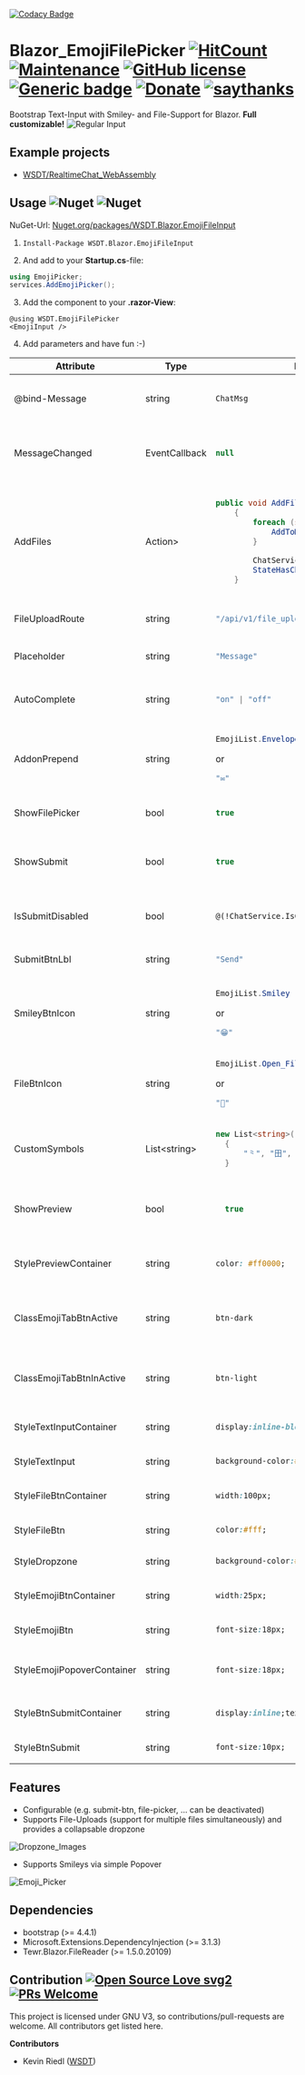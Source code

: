 [![Codacy Badge](https://api.codacy.com/project/badge/Grade/4b858f0c655241faa186027bcc650b89)](https://app.codacy.com/manual/wsdt/Blazor_EmojiFilePicker?utm_source=github.com&utm_medium=referral&utm_content=wsdt/Blazor_EmojiFilePicker&utm_campaign=Badge_Grade_Dashboard)
# Blazor_EmojiFilePicker [![HitCount](http://hits.dwyl.com/wsdt/Blazor_EmojiFilePicker.svg)](http://hits.dwyl.com/wsdt/Blazor_EmojiFilePicker) [![Maintenance](https://img.shields.io/badge/Maintained%3F-yes-green.svg)](https://bitbucket.org/lbesson/ansi-colors) [![GitHub license](https://img.shields.io/github/license/wsdt/Blazor_EmojiFilePicker.svg)](https://github.com/wsdt/Blazor_EmojiFilePicker/blob/master/LICENSE) [![Generic badge](https://img.shields.io/badge/Made%20for-Blazor-blueviolet)](https://dotnet.microsoft.com/apps/aspnet/web-apps/blazor) [![Donate](https://img.shields.io/badge/Donate-Pay%20me%20a%20coffee-3cf)](https://github.com/wsdt/Global/wiki/Donation) [![saythanks](https://img.shields.io/badge/say-thanks-ff69b4.svg)](https://saythanks.io/to/kevin.riedl.privat%40gmail.com)

Bootstrap Text-Input with Smiley- and File-Support for Blazor. **Full customizable!**
![Regular Input](https://github.com/wsdt/Blazor_EmojiFilePicker/blob/master/docs/img/InputView.PNG "Regular Input")

## Example projects 
* [WSDT/RealtimeChat_WebAssembly](https://github.com/wsdt/RealtimeChat_WebAssembly)

## Usage ![Nuget](https://img.shields.io/nuget/v/wsdt.blazor.emojifileinput?style=plastic) ![Nuget](https://img.shields.io/nuget/dt/WSDT.Blazor.EmojiFileInput)
NuGet-Url: [Nuget.org/packages/WSDT.Blazor.EmojiFileInput](https://www.nuget.org/packages/wsdt.blazor.emojifileinput/)

1. `Install-Package WSDT.Blazor.EmojiFileInput`

2. And add to your **Startup.cs**-file:
```csharp
using EmojiPicker;
services.AddEmojiPicker();
```

3. Add the component to your **.razor-View**:
```cshtml
@using WSDT.EmojiFilePicker
<EmojiInput />
```

4. Add parameters and have fun :-)
<table>
<thead>
<tr>
<th>Attribute</th>
<th>Type</th>
<th>Example</th>
<th>Usage</th>
</tr>
</thead>
<tbody>
<tr>
  <td>@bind-Message</td>
<td>string</td>
<td>
  
  ```csharp 
  ChatMsg
  ```
  </td>
<td>Binds value of input-field to your outer model for validation, form-submission, ...</td>
</tr>
<tr>
  <td>MessageChanged</td>
<td>EventCallback<string></td>
<td>
  
  ```csharp 
  null
  ```
  </td>
<td>Overwrite default onMessageChanged-Callback. Basically just needed for binding.</td>
</tr>
<tr>
  <td>AddFiles</td>
<td>Action<List<string>></td>
<td>
  
```csharp
public void AddFiles(List<string> imgs)
    {
        foreach (string i in imgs) {
            AddToMsg($"<img src='{i}'/>");
        }

        ChatService.Send();
        StateHasChanged();
    }
```
</td>
<td>Receive the links to uploaded files as List. Files are uploaded to the provided FileUploadRoute. In case you expect images to be uploaded you could e.g. add them to your view.
</td>
</tr>
<tr>
<td>FileUploadRoute</td>
<td>string</td>
<td>
  
  ```csharp 
  "/api/v1/file_upload"
  ```
  </td>
<td>Defines the local route to save uploaded files.</td>
</tr>
<tr>
<td>Placeholder</td>
<td>string</td>
<td>
  
  ```csharp 
  "Message"
  ```
  </td>
<td>Defines the placeholder for your text-input.</td>
</tr>
<tr>
<td>AutoComplete</td>
<td>string</td>
<td>
  
  ```csharp 
  "on" | "off"
  ```
  </td>
<td>Defines whether HTML autocompletion is enabled.</td>
</tr>
<tr>
<td>AddonPrepend</td>
<td>string</td>
<td>
  
  ```csharp  
  EmojiList.Envelope
  ``` 
  or 
  ```csharp 
  "✉"
  ```
  </td>
<td>Defines the Prepend-Addon for the bootstrap input.</td>
</tr>
<tr>
<td>ShowFilePicker</td>
<td>bool</td>
<td>
  
  ```csharp 
  true
  ```
  </td>
<td>Should file-picker-Button and Dropzone be enabled?</td>
</tr>
<tr>
<td>ShowSubmit</td>
<td>bool</td>
<td> 
  
  ```csharp 
  true
  ```
  </td>
<td>Displays a regular submit-Btn. No callback is required as this component is not nested by a form.</td>
</tr>
<tr>
<td>IsSubmitDisabled</td>
<td>bool</td>
<td>
  
  ```cshtml 
  @(!ChatService.IsConnected())
  ```
  </td>
<td>If Submit-Btn is shown, then this property en- or disables the button.</td>
</tr>
<tr>
<td>SubmitBtnLbl</td>
<td>string</td>
<td> 
  
  ```csharp 
  "Send"
  ```
  </td>
<td>Sets the Submit-Label, if the button is shown.</td>
</tr>
<tr>
<td>SmileyBtnIcon</td>
<td>string</td>
<td>
  
  ```csharp 
  EmojiList.Smiley
  ``` 
  or 
  ```csharp 
  "😁"
  ```
  </td>
<td>Defines the smiley-button icon.</td>
</tr>
<tr>
<td>FileBtnIcon</td>
<td>string</td>
<td>
  
  ```csharp 
  EmojiList.Open_File_Folder
  ``` 
  or 
  ```csharp 
  "📎"
  ```
  </td>
<td>Defines the file-button icon.</td>
</tr>

<tr>
<td>CustomSymbols</td>
<td>List&lt;string&gt;</td>
<td>
  
  ```csharp 
  new List<string>()
    {
        "⺀", "⽥", "⽨", "⽣", "㣕"
    }
  ```
  </td>
<td>Add custom symbols to create a new tab at the end of the emoji picker.</td>
</tr>

<tr>
<td>ShowPreview</td>
<td>bool</td>
<td>
  
  ```csharp 
    true
  ```
  </td>
<td>Will show a markdown & html live-preview of the inputted message, if true.</td>
</tr>


<tr>
<td>StylePreviewContainer</td>
<td>string</td>
<td>
  
  ```css
  color: #ff0000;
  ```
  </td>
<td>Defines the css-style(s) for the message-preview container.</td>
</tr>

<tr>
<td>ClassEmojiTabBtnActive</td>
<td>string</td>
<td>
  
  ```css
  btn-dark
  ```
  </td>
<td>Defines the css-class(es) for the active tab-button within the emoji-panel.</td>
</tr>
<tr>
<td>ClassEmojiTabBtnInActive</td>
<td>string</td>
<td>
  
  ```css
  btn-light
  ```
  </td>
<td>Defines the css-class(es) for the inactive tab-buttons within the emoji-panel.</td>
</tr>
<tr>
<td>StyleTextInputContainer</td>
<td>string</td>
<td>
  
  ```css
  display:inline-block;width:50px;
  ```
  </td>
<td>Defines inline-style for the surrounding div of our text-input.</td>
</tr>
<tr>
<td>StyleTextInput</td>
<td>string</td>
<td>
  
  ```css 
  background-color:#555; 
  ```
  </td>
<td>Defines inline-style of our text-input.</td>
</tr>
<tr>
<td>StyleFileBtnContainer</td>
<td>string</td>
<td>
  
  ```css 
  width:100px;
  ```
  </td>
<td>Defines inline-style of the surrounding div of the file-button.</td>
</tr>
<tr>
<td>StyleFileBtn</td>
<td>string</td>
<td>
  
  ```css 
  color:#fff;
  ```
  </td>
<td>Defines inline-style of our file-button.</td>
</tr>
<tr>
<td>StyleDropzone</td>
<td>string</td>
<td>
  
  ```css 
  background-color:#cc3f00;
  ```
  </td>
<td>Defines inline-style of our file-dropzone.</td>
</tr>
<tr>
<td>StyleEmojiBtnContainer</td>
<td>string</td>
<td>
  
  ```css 
  width:25px;
  ```
  </td>
<td>Defines inline-style of the surrounding div of our emoji-button.</td>
</tr>
<tr>
<td>StyleEmojiBtn</td>
<td>string</td>
<td>
  
  ```css 
  font-size:18px;
  ```
  </td>
<td>Defines inline-style of our emoji-button.</td>
</tr>
<tr>
<td>StyleEmojiPopoverContainer</td>
<td>string</td>
<td>
  
  ```css 
  font-size:18px;
  ```
  </td>
<td>Defines inline-style of the surrounding div of our smiley-popover.</td>
</tr>
<tr>
<td>StyleBtnSubmitContainer</td>
<td>string</td>
<td>
  
  ```css 
  display:inline;text-align:justify;
  ```
  </td>
<td>Defines inline-style of the surrounding div of our submit-button.</td>
</tr>
<tr>
<td>StyleBtnSubmit</td>
<td>string</td>
<td>
  
  ```css 
  font-size:10px;
  ```
  </td>
<td>Defines inline-style of our submit-button.</td>
</tr>
</tbody>
</table>


## Features
* Configurable (e.g. submit-btn, file-picker, ... can be deactivated)
* Supports File-Uploads (support for multiple files simultaneously) and provides a collapsable dropzone

![Dropzone_Images](https://github.com/wsdt/Blazor_EmojiFilePicker/blob/master/docs/img/Dropzone_Smileys.PNG "Dropzone - Images")

* Supports Smileys via simple Popover

![Emoji_Picker](https://github.com/wsdt/Blazor_EmojiFilePicker/blob/master/docs/img/SmileyPicker.png "Emoji Picker")

## Dependencies
* bootstrap (>= 4.4.1)
* Microsoft.Extensions.DependencyInjection (>= 3.1.3)
* Tewr.Blazor.FileReader (>= 1.5.0.20109)


## Contribution [![Open Source Love svg2](https://badges.frapsoft.com/os/v2/open-source.svg?v=103)](https://github.com/ellerbrock/open-source-badges/) [![PRs Welcome](https://img.shields.io/badge/PRs-welcome-brightgreen.svg?style=flat-square)](http://makeapullrequest.com)

This project is licensed under GNU V3, so contributions/pull-requests are welcome. All contributors get listed here. 

**Contributors** 
- Kevin Riedl ([WSDT](https://github.com/wsdt))
